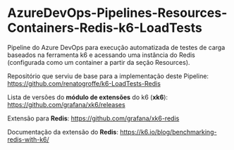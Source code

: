 # AzureDevOps-Pipelines-Resources-Containers-Redis-k6-LoadTests
Pipeline do Azure DevOps para execução automatizada de testes de carga baseados na ferramenta k6 e acessando uma instância do Redis (configurada como um container a partir da seção Resources).

Repositório que serviu de base para a implementação deste Pipeline:
https://github.com/renatogroffe/k6-LoadTests-Redis

Lista de versões do **módulo de extensões** do k6 (**xk6**):
https://github.com/grafana/xk6/releases

Extensão para **Redis**:
https://github.com/grafana/xk6-redis

Documentação da extensão do **Redis**:
https://k6.io/blog/benchmarking-redis-with-k6/